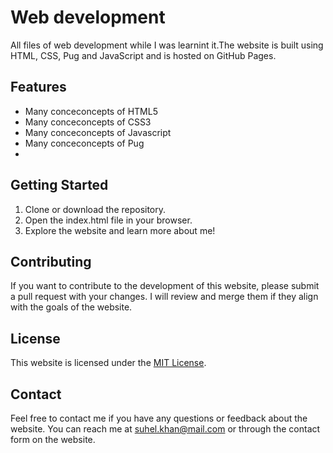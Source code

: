 # Web development 
All files of web development while I was learnint it.The website is built using HTML, CSS, Pug and JavaScript and is hosted on GitHub Pages.

## Features
- Many conceconcepts of HTML5
- Many conceconcepts of CSS3
- Many conceconcepts of Javascript
- Many conceconcepts of Pug
- 




## Getting Started
1. Clone or download the repository.
2. Open the index.html file in your browser.
3. Explore the website and learn more about me!

## Contributing
If you want to contribute to the development of this website, please submit a pull request with your changes. I will review and merge them if they align with the goals of the website.

## License
This website is licensed under the [MIT License](https://opensource.org/licenses/MIT).

## Contact
Feel free to contact me if you have any questions or feedback about the website. You can reach me at [suhel.khan@mail.com](mailto:suhel.khan@mail.com) or through the contact form on the website.

